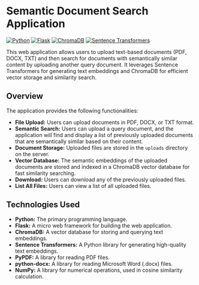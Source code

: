 # Semantic Document Search Application

[![Python](https://img.shields.io/badge/Python-3.x-blue.svg)](https://www.python.org/)
[![Flask](https://img.shields.io/badge/Flask-%23000000.svg?style=flat&logo=flask&logoColor=white)](https://flask.palletsprojects.com/)
[![ChromaDB](https://img.shields.io/badge/ChromaDB-lightgrey?style=flat&logo=chromadb)](https://www.trychroma.com/)
[![Sentence Transformers](https://img.shields.io/badge/SentenceTransformers-white?style=flat&logo=huggingface)](https://www.sbert.net/)

This web application allows users to upload text-based documents (PDF, DOCX, TXT) and then search for documents with semantically similar content by uploading another query document. It leverages Sentence Transformers for generating text embeddings and ChromaDB for efficient vector storage and similarity search.

## Overview

The application provides the following functionalities:

* **File Upload:** Users can upload documents in PDF, DOCX, or TXT format.
* **Semantic Search:** Users can upload a query document, and the application will find and display a list of previously uploaded documents that are semantically similar based on their content.
* **Document Storage:** Uploaded files are stored in the `uploads` directory on the server.
* **Vector Database:** The semantic embeddings of the uploaded documents are stored and indexed in a ChromaDB vector database for fast similarity searching.
* **Download:** Users can download any of the previously uploaded files.
* **List All Files:** Users can view a list of all uploaded files.

## Technologies Used

* **Python:** The primary programming language.
* **Flask:** A micro web framework for building the web application.
* **ChromaDB:** A vector database for storing and querying text embeddings.
* **Sentence Transformers:** A Python library for generating high-quality text embeddings.
* **PyPDF:** A library for reading PDF files.
* **python-docx:** A library for reading Microsoft Word (.docx) files.
* **NumPy:** A library for numerical operations, used in cosine similarity calculation.
